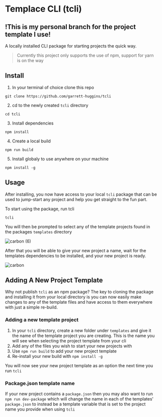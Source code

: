 # Templace CLI (tcli)

## !This is my personal branch for the project template I use!

A locally installed CLI package for starting projects the quick way.

> Currently this project only supports the use of npm, support for yarn is on the way

## Install

1. In your terminal of choice clone this repo
```
git clone https://github.com/garrett-huggins/tcli
```
2. cd to the newly created `tcli` directory
```
cd tcli
```
3. Install dependencies
```
npm install
```
4. Create a local build
```
npm run build
```
5. Install globaly to use anywhere on your machine
```
npm install -g
```

## Usage

After installing, you now have access to your local `tcli` package that can be used to jump-start any project and help you get straight to the fun part.

To start using the package, run tcli
```
tcli
```
You will then be prompted to select any of the template projects found in the packages `templates` directory

![carbon (6)](https://github.com/garrett-huggins/tcli/assets/90536997/5ade64d1-cd0f-4ca1-aeb2-75c56ffec684)

After that you will be able to give your new project a name, wait for the templates dependencies to be installed, and your new project is ready.

![carbon](https://github.com/garrett-huggins/tcli/assets/90536997/4dae1570-254c-4362-ae87-587d529a7ea9)

## Adding A New Project Template

Why not publish `tcli` as an npm package?
The key to cloning the package and installing it from your local directory is you can now easily make changes to any of the template files and have access to them everywhere with just a simple re-build.

### Adding a new template project
1. In your `tcli` directory, create a new folder under `templates` and give it the name of the template project you are creating. This is the name you will see when selecting the project template from your cli
2. Add any of the files you wish to start your new projects with
3. Use `npm run build` to add your new project template
4. Re-install your new build with `npm install -g`

You will now see your new project template as an option the next time you run `tcli`

### Package.json template name
If your new project contains a `package.json` then you may also want to run `npm run dev-package` which will change the name in each of the templates' `package.json` to instead be a template variable that is set to the project name you provide when using `tcli`
